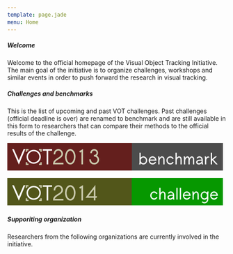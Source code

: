 ```yaml
---
template: page.jade
menu: Home
---
```


##### Welcome

Welcome to the official homepage of the Visual Object Tracking Initiative. The main goal of the initiative is to organize challenges, workshops and similar events in order to push forward the research in visual tracking.

##### Challenges and benchmarks

This is the list of upcoming and past VOT challenges. Past challenges (official deadline is over) are renamed to benchmark and are still available in this form to researchers that can compare their methods to the official results of the challenge.

<a href="/vot2013/"><img alt="VOT2013 benchmark" src="img/vot2013.png" /></a>

<a href="/vot2014/"><img alt="VOT2014 challenge" src="img/vot2014.png" /></a>


##### Supporiting organization

Researchers from the following organizations are currently involved in the initiative.
